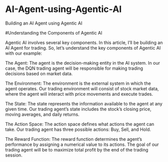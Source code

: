 # AI-Agent-using-Agentic-AI
Building an AI Agent using Agentic AI

#Understanding the Components of Agentic AI

Agentic AI involves several key components. In this article, I’ll be building an AI Agent for trading. So, let’s understand the key components of Agentic AI with our example:

The Agent: The agent is the decision-making entity in the AI system. In our case, the DQN trading agent will be responsible for making trading decisions based on market data.

The Environment: The environment is the external system in which the agent operates. Our trading environment will consist of stock market data, where the agent will interact with price movements and execute trades.

The State: The state represents the information available to the agent at any given time. Our trading agent’s state includes the stock’s closing price, moving averages, and daily returns.

The Action Space: The action space defines what actions the agent can take. Our trading agent has three possible actions: Buy, Sell, and Hold.

The Reward Function: The reward function determines the agent’s performance by assigning a numerical value to its actions. The goal of our trading agent will be to maximize total profit by the end of the trading session.
